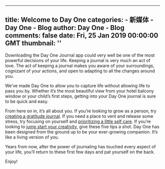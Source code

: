 
---
title: Welcome to Day One
categories: 
    - 新媒体
    - Day One - Blog
author: Day One - Blog
comments: false
date: Fri, 25 Jan 2019 00:00:00 GMT
thumbnail: ''
---

<div>   
<p>Downloading the Day One Journal app could very well be one of the most powerful decisions of your life. Keeping a journal is very much an act of love. The act of keeping a journal makes you aware of your surroundings, cognizant of your actions, and open to adapting to all the changes around you.</p><p>We’ve made Day One to allow you to capture life without allowing life to pass you by. Whether it’s the most beautiful view from your hotel balcony window or your child’s first steps, getting into your Day One journal is sure to be quick and easy.</p><p>From here on in, it’s all about you. If you’re looking to grow as a person, try <a href="https://dayoneapp.com/blog/five-tips-for-keeping-a-gratitude-journal/">creating a gratitude journal</a>. If you need a place to vent and release some stress, try focusing on yourself and <a href="https://dayoneapp.com/blog/journaling-and-self-care/">prioritizing a little self care</a>. If you’re looking to <a href="https://dayoneapp.com/blog/journaling-can-jumpstart-your-creativity/">jump start your creativity</a>, give these five tips a shot. Day One has been designed from the ground up to be your ever-growing companion. It’s like a living version of you.</p><p>Years from now, after the power of journaling has touched every aspect of your life, you’ll return to these first few days and pat yourself on the back.</p><p>Enjoy!</p>  
</div>
            
